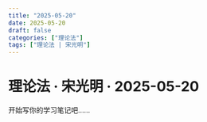 ```yaml
---
title: "2025-05-20"
date: 2025-05-20
draft: false
categories: ["理论法"]
tags: ["理论法 | 宋光明"]
---
```


# 理论法 · 宋光明 · 2025-05-20

开始写你的学习笔记吧……
